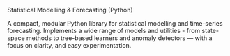 Statistical Modelling & Forecasting (Python)

A compact, modular Python library for statistical modelling and time-series forecasting. Implements a wide range of models and utilities - from state-space methods to tree-based learners and anomaly detectors — with a focus on clarity, and easy experimentation.

